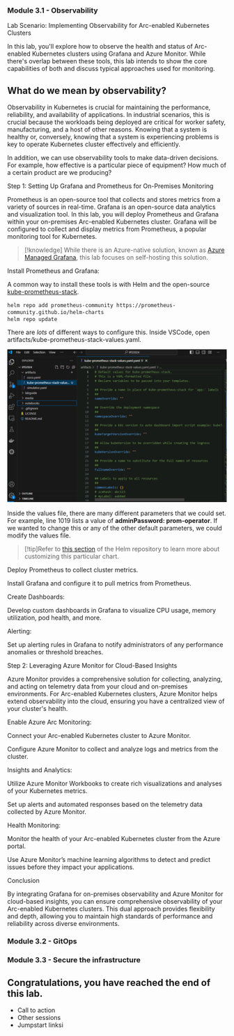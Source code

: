 ### Module 3.1 - Observability

Lab Scenario: Implementing Observability for Arc-enabled Kubernetes Clusters

In this lab, you'll explore how to observe the health and status of Arc-enabled Kubernetes clusters using Grafana and Azure Monitor. While there's overlap between these tools, this lab intends to show the core capabilities of both and discuss typical approaches used for monitoring.


## What do we mean by observability?

Observability in Kubernetes is crucial for maintaining the performance, reliability, and availability of applications. In industrial scenarios, this is crucial because the workloads being deployed are critical for worker safety, manufacturing, and a host of other reasons.  Knowing that a system is healthy or, conversely, knowing that a system is experiencing problems is key to operate Kubernetes cluster effectively and efficiently.

In addition, we can use observability tools to make data-driven decisions.  For example, how effective is a particular piece of equipment?  How much of a certain product are we producing?  

Step 1: Setting Up Grafana and Prometheus for On-Premises Monitoring

Prometheus is an open-source tool that collects and stores metrics from a variety of sources in real-time.  Grafana is an open-source data analytics and visualization tool.  In this lab, you will deploy Prometheus and Grafana within your on-premises Arc-enabled Kubernetes cluster. Grafana will be configured to collect and display metrics from Prometheus, a popular monitoring tool for Kubernetes.

>[!knowledge] While there is an Azure-native solution, known as [Azure Managed Grafana](https://learn.microsoft.com/en-us/azure/managed-grafana/overview), this lab focuses on self-hosting this solution.

Install Prometheus and Grafana:

A common way to install these tools is with Helm and the open-source [kube-prometheus-stack](https://github.com/prometheus-community/helm-charts/blob/main/charts/kube-prometheus-stack/README.md).  

```
helm repo add prometheus-community https://prometheus-community.github.io/helm-charts
helm repo update
```

There are *lots* of different ways to configure this.  Inside VSCode, open artifacts/kube-prometheus-stack-values.yaml.

![Image of values.yaml file](../media/image/module3-values-yaml.png)

Inside the values file, there are many different parameters that we could set.  For example, line 1019 lists a value of **adminPassword: prom-operator**.  If we wanted to change this or any of the other default parameters, we could modify the values file.

>[!tip]Refer to [this section](https://github.com/prometheus-community/helm-charts/blob/main/charts/kube-prometheus-stack/README.md#configuration) of the Helm repository to learn more about customizing this particular chart.

Deploy Prometheus to collect cluster metrics.

Install Grafana and configure it to pull metrics from Prometheus.

Create Dashboards:

Develop custom dashboards in Grafana to visualize CPU usage, memory utilization, pod health, and more.

Alerting:

Set up alerting rules in Grafana to notify administrators of any performance anomalies or threshold breaches.

Step 2: Leveraging Azure Monitor for Cloud-Based Insights

Azure Monitor provides a comprehensive solution for collecting, analyzing, and acting on telemetry data from your cloud and on-premises environments. For Arc-enabled Kubernetes clusters, Azure Monitor helps extend observability into the cloud, ensuring you have a centralized view of your cluster's health.

Enable Azure Arc Monitoring:

Connect your Arc-enabled Kubernetes cluster to Azure Monitor.

Configure Azure Monitor to collect and analyze logs and metrics from the cluster.

Insights and Analytics:

Utilize Azure Monitor Workbooks to create rich visualizations and analyses of your Kubernetes metrics.

Set up alerts and automated responses based on the telemetry data collected by Azure Monitor.

Health Monitoring:

Monitor the health of your Arc-enabled Kubernetes cluster from the Azure portal.

Use Azure Monitor’s machine learning algorithms to detect and predict issues before they impact your applications.

Conclusion

By integrating Grafana for on-premises observability and Azure Monitor for cloud-based insights, you can ensure comprehensive observability of your Arc-enabled Kubernetes clusters. This dual approach provides flexibility and depth, allowing you to maintain high standards of performance and reliability across diverse environments.

### Module 3.2 - GitOps

### Module 3.3 - Secure the infrastructure

## **Congratulations, you have reached the end of this lab.**

- Call to action
- Other sessions
- Jumpstart linksi